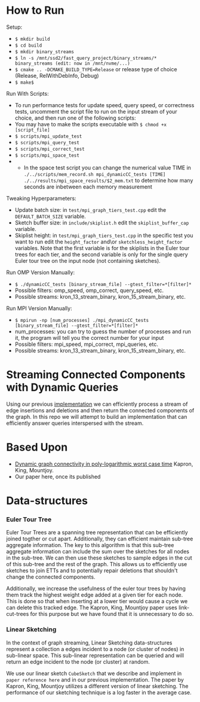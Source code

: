 # How to Run
Setup:
* ```$ mkdir build```
* ```$ cd build```
* ```$ mkdir binary_streams```
* ```$ ln -s /mnt/ssd2/fast_query_project/binary_streams/* binary_streams (edit: now in /mnt/nvme/...)```
* ```$ cmake .. -DCMAKE_BUILD_TYPE=Release``` or release type of choice (Release, RelWithDebInfo, Debug)
* ```$ make$```

Run With Scripts:
* To run performance tests for update speed, query speed, or correctness tests, uncomment the script file to run on the input stream of your choice, and then run one of the following scripts:
* You may have to make the scripts executable with ```$ chmod +x [script_file]```
* ```$ scripts/mpi_update_test```
* ```$ scripts/mpi_query_test```
* ```$ scripts/mpi_correct_test```
* ```$ scripts/mpi_space_test```
* * In the space test script you can change the numerical value TIME in ```./../scripts/mem_record.sh mpi_dynamicCC_tests [TIME] ./../results/mpi_space_results/$2_mem.txt``` to determine how many seconds are inbetween each memory measurement

Tweaking Hyperparameters:
* Update batch size: in ```test/mpi_graph_tiers_test.cpp``` edit the ```DEFAULT_BATCH_SIZE``` variable.
* Sketch buffer size: in ```include/skiplist.h``` edit the ```skiplist_buffer_cap``` variable.
* Skiplist height: in ```test/mpi_graph_tiers_test.cpp``` in the specific test you want to run edit the ```height_factor``` and\or ```sketchless_height_factor``` variables. Note that the first variable is for the skiplists in the Euler tour trees for each tier, and the second variable is only for the single query Euler tour tree on the input node (not containing sketches).

Run OMP Version Manually:
* ```$ ./dynamicCC_tests [binary_stream_file] --gtest_filter=*[filter]*```
* Possible filters: omp_speed, omp_correct, query_speed, etc.
* Possible streams: kron_13_stream_binary, kron_15_stream_binary, etc.

Run MPI Version Manually:
* ```$ mpirun -np [num_processes] ./mpi_dynamicCC_tests [binary_stream_file] --gtest_filter=*[filter]*```
* num_processes: you can try to guess the number of processes and run it, the program will tell you the correct number for your input
* Possible filters: mpi_speed, mpi_correct, mpi_queries, etc.
* Possible streams: kron_13_stream_binary, kron_15_stream_binary, etc.

# Streaming Connected Components with Dynamic Queries
Using our previous [implementation](https://github.com/GraphStreamingProject/GraphStreamingCC) we can efficiently process a stream of edge insertions and deletions and then return the connected components of the graph. In this repo we will attempt to build an implementation that can efficiently answer queries interspersed with the stream.

# Based Upon
* [Dynamic graph connectivity in poly-logarithmic worst case time](https://dl.acm.org/doi/10.5555/2627817.2627898) Kapron, King, Mountjoy.
* Our paper here, once its published

# Data-structures

### Euler Tour Tree
Euler Tour Trees are a spanning tree representation that can be efficiently joined togther or cut apart. Additionally, they can efficient maintain sub-tree aggregate information. The key to this algorithm is that this sub-tree aggregate information can include the sum over the sketches for all nodes in the sub-tree. We can then use these sketches to sample edges in the cut of this sub-tree and the rest of the graph. This allows us to efficiently use sketches to join ETTs and to potentially repair deletions that shouldn't change the connected components.

Additionally, we increase the usefulness of the euler tour trees by having them track the highest weight edge added at a given tier for each node. This is done so that when inserting at a lower tier would cause a cycle we can delete this tracked edge. The Kapron, King, Mountjoy paper uses link-cut-trees for this purpose but we have found that it is unnecessary to do so.

### Linear Sketching
In the context of graph streaming, Linear Sketching data-structures represent a collection a edges incident to a node (or cluster of nodes) in sub-linear space. This sub-linear representation can be queried and will return an edge incident to the node (or cluster) at random.

We use our linear sketch `CubeSketch` that we describe and implement in `paper reference here` and in our previous implementation. The paper by Kapron, King, Mountjoy utilizes a different version of linear sketching. The performance of our sketching technique is a log faster in the average case.
